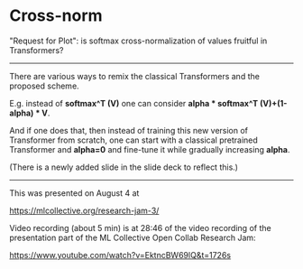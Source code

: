 # Cross-norm

"Request for Plot": is softmax cross-normalization of values fruitful in Transformers?

---

There are various ways to remix the classical Transformers and the proposed scheme.

E.g. instead of __softmax^T (V)__ one can consider __alpha * softmax^T (V)+(1-alpha) * V__.

And if one does that, then instead of training this new version of Transformer from
scratch, one can start with a classical pretrained Transformer and __alpha=0__ and
fine-tune it while gradually increasing __alpha__.

(There is a newly added slide in the slide deck to reflect this.)

---

This was presented on August 4 at 

https://mlcollective.org/research-jam-3/

Video recording (about 5 min) is at 28:46 of the video recording of the presentation part of
the ML Collective Open Collab Research Jam:

https://www.youtube.com/watch?v=EktncBW69lQ&t=1726s
